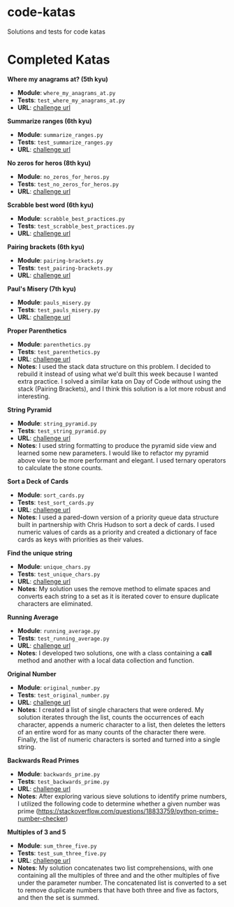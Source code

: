 # code-katas
Solutions and tests for code katas

# Completed Katas

**Where my anagrams at? (5th kyu)**

- **Module**: `where_my_anagrams_at.py`
- **Tests**: `test_where_my_anagrams_at.py`
- **URL**: [challenge url](https://www.codewars.com/kata/where-my-anagrams-at)


**Summarize ranges (6th kyu)**

- **Module**: `summarize_ranges.py`
- **Tests**: `test_summarize_ranges.py`
- **URL**: [challenge url](https://www.codewars.com/kata/summarize-ranges)


**No zeros for heros (8th kyu)**

- **Module**: `no_zeros_for_heros.py`
- **Tests**: `test_no_zeros_for_heros.py`
- **URL**: [challenge url](https://www.codewars.com/kata/no-zeros-for-heros/python)


**Scrabble best word (6th kyu)**

- **Module**: `scrabble_best_practices.py`
- **Tests**: `test_scrabble_best_practices.py`
- **URL**: [challenge url](https://www.codewars.com/kata/scrabble-best-word/python)


**Pairing brackets (6th kyu)**

- **Module**: `pairing-brackets.py`
- **Tests**: `test_pairing-brackets.py`
- **URL**: [challenge url](https://www.codewars.com/kata/pairing-brackets/python)


**Paul's Misery (7th kyu)**

- **Module**: `pauls_misery.py`
- **Tests**: `test_pauls_misery.py`
- **URL**: [challenge url](http://www.codewars.com/kata/pauls-misery/train/python)


**Proper Parenthetics**

- **Module**: `parenthetics.py`
- **Tests**: `test_parenthetics.py`
- **URL**: [challenge url](https://codefellows.github.io/sea-python-401d6/assignments/proper_parenthetics.html)
- **Notes**: I used the stack data structure on this problem. I decided to rebuild it instead of using what we'd built this week because I wanted extra practice. I solved a similar kata on Day of Code without using the stack (Pairing Brackets), and I think this solution is a lot more robust and interesting.


**String Pyramid**

- **Module**: `string_pyramid.py`
- **Tests**: `test_string_pyramid.py`
- **URL**: [challenge url](http://www.codewars.com/kata/5797d1a9c38ec2de1f00017b/)
- **Notes**: I used string formatting to produce the pyramid side view and learned some new parameters.
I would like to refactor my pyramid above view to be more performant and elegant. I used ternary operators
to calculate the stone counts.


**Sort a Deck of Cards**

- **Module**: `sort_cards.py`
- **Tests**: `test_sort_cards.py`
- **URL**: [challenge url](https://www.codewars.com/kata/56f399b59821793533000683)
- **Notes**: I used a pared-down version of a priority queue data structure built in partnership with Chris Hudson to sort a deck of cards. I used numeric values of cards as a priority and created a dictionary of face cards as keys with priorities as their values.


**Find the unique string**

- **Module**: `unique_chars.py`
- **Tests**: `test_unique_chars.py`
- **URL**: [challenge url](https://www.codewars.com/kata/585d8c8a28bc7403ea0000c3)
- **Notes**: My solution uses the remove method to elimate spaces and converts each string to a set as it is iterated cover to ensure duplicate characters are eliminated.


**Running Average**

- **Module**: `running_average.py`
- **Tests**: `test_running_average.py`
- **URL**: [challenge url](https://www.codewars.com/kata/running-average)
- **Notes**: I developed two solutions, one with a class containing a __call__ method and another with a local data collection and function.


**Original Number**

- **Module**: `original_number.py`
- **Tests**: `test_original_number.py`
- **URL**: [challenge url](https://www.codewars.com/kata/5959b637030042889500001d)
- **Notes**: I created a list of single characters that were ordered. My solution iterates through the list, counts the occurrences of each character, appends a numeric character to a list, then deletes the letters of an entire word for as many counts of the character there were. Finally, the list of numeric characters is sorted and turned into a single string.


**Backwards Read Primes**

- **Module**: `backwards_prime.py`
- **Tests**: `test_backwards_prime.py`
- **URL**: [challenge url](https://www.codewars.com/kata/5539fecef69c483c5a000015)
- **Notes**: After exploring various sieve solutions to identify prime numbers, I utilized the following code to determine whether a given number was prime (https://stackoverflow.com/questions/18833759/python-prime-number-checker)


**Multiples of 3 and 5**

- **Module**: `sum_three_five.py`
- **Tests**: `test_sum_three_five.py`
- **URL**: [challenge url](https://www.codewars.com/kata/multiples-of-3-and-5/python)
- **Notes**: My solution concatenates two list comprehensions, with one containing all the multiples of three and and the other multiples of five under the parameter number. The concatenated list is converted to a set to remove duplicate numbers that have both three and five as factors, and then the set is summed.

